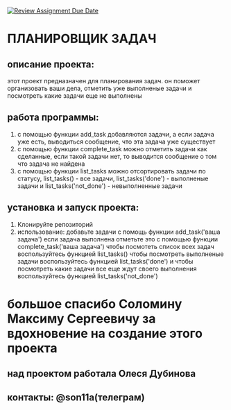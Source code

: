 [![Review Assignment Due Date](https://classroom.github.com/assets/deadline-readme-button-22041afd0340ce965d47ae6ef1cefeee28c7c493a6346c4f15d667ab976d596c.svg)](https://classroom.github.com/a/FM7qWwTj)
# ПЛАНИРОВЩИК ЗАДАЧ

## описание проекта:
этот проект предназначен для планирования задач. он поможет организовать ваши дела, отметить уже выполненые задачи и посмотреть какие задачи еще не выполнены
## работа программы:
1. с помощью функции add_task добавляются задачи, а если задача уже есть, выводиться сообщение, что эта задача уже существует
2. с помощью функции complete_task можно отметить задачи как сделанные, если такой задачи нет, то выводится сообщение о том что задача не найдена
3. с помощью функции list_tasks можно отсортировать задачи по статусу, list_tasks() - все задачи, list_tasks('done') - выполненые задачи и list_tasks('not_done') - невыполненные задачи

## установка и запуск проекта:
1. Клонируйте репозиторий
2. использование:
   добавьте задачи с помощь функции add_task('ваша задача')
   если задача выполнена отметьте это с помощью функции complete_task('ваша задача')
   чтобы посмотеть список всех задач воспользуйтесь функцией list_tasks()
   чтобы посмотреть выполненые задачи воспользуйтесь функцией list_tasks('done')
   и чтобы посмотреть какие задачи все еще ждут своего выполнения воспользуйтесь функцией list_tasks('not_done')
    
# большое спасибо Соломину Максиму Сергеевичу за вдохновение на создание этого проекта
## над проектом работала Олеся Дубинова
## контакты: @son11a(телеграм)
